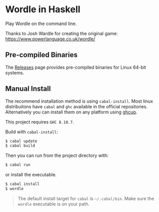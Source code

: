 # Wordle in Haskell
Play Wordle on the command line.

Thanks to Josh Wardle for creating the original game: https://www.powerlanguage.co.uk/wordle/


## Pre-compiled Binaries

The [Releases](https://github.com/jakesco/wordle-hs/releases) page provides pre-compiled binaries for Linux 64-bit systems.

## Manual Install

The recommend installation method is using `cabal-install`. Most linux distribuitons have `cabal` and `ghc` available in the official repositories. Alternatively you can install them on any platform using [ghcup](https://www.haskell.org/ghcup/).

This project requires `GHC 8.10.7`.

Build with `cabal-install`:
```bash
$ cabal update
$ cabal build
```

Then you can run from the project directory with:
```bash
$ cabal run
```

or install the executable.
```bash
$ cabal install
$ wordle
```

> The default install target for `cabal` is `~/.cabal/bin`. Make sure the `wordle` executable is on your path.
